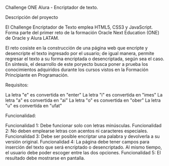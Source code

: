 Challenge ONE Alura - Encriptador de texto.

Descripción del proyecto

El Challenge Encriptador de Texto emplea HTML5, CSS3 y JavaScript. Forma parte del primer reto de la formación Oracle Next Education (ONE) de Oracle y Alura LATAM.

El reto cosiste en la construcción de una página web que encripte y desencripte el texto ingresado por el usuario; de igual manera, permite regresar el texto a su forma encriptada o desencriptada, según sea el caso. En síntesis, el desarrollo de este poryecto busca poner a prueba los conocimientos adquiridos durante los cursos vistos en la Formación Principiante en Programación.

Requisitos:

La letra "e" es convertida en "enter"
La letra "i" es convertida en "imes"
La letra "a" es convertida en "ai"
La letra "o" es convertida en "ober"
La letra "u" es convertida en "ufat"

Funcionalidad:

Funcionalidad 1: Debe funcionar solo con letras minúsculas.
Funcionalidad 2: No deben emplearse letras con acentos ni caracteres especiales.
Funcionalidad 3: Debe ser posible encriptar una palabra y devolverla a su versión original.
Funcionalidad 4: La página debe tener campos para inserción del texto que será encriptado o desencriptado.
Al mismo tiempo, el usuario debe poder escoger entre las dos opciones.
Funcionalidad 5: El resultado debe mostrarse en pantalla.
